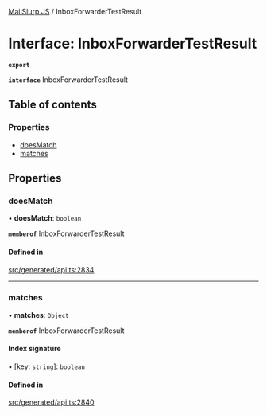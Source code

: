 [MailSlurp JS](../README.md) / InboxForwarderTestResult

# Interface: InboxForwarderTestResult

**`export`**

**`interface`** InboxForwarderTestResult

## Table of contents

### Properties

- [doesMatch](InboxForwarderTestResult.md#doesmatch)
- [matches](InboxForwarderTestResult.md#matches)

## Properties

### doesMatch

• **doesMatch**: `boolean`

**`memberof`** InboxForwarderTestResult

#### Defined in

[src/generated/api.ts:2834](https://github.com/mailslurp/mailslurp-client/blob/f0f645f/src/generated/api.ts#L2834)

___

### matches

• **matches**: `Object`

**`memberof`** InboxForwarderTestResult

#### Index signature

▪ [key: `string`]: `boolean`

#### Defined in

[src/generated/api.ts:2840](https://github.com/mailslurp/mailslurp-client/blob/f0f645f/src/generated/api.ts#L2840)
